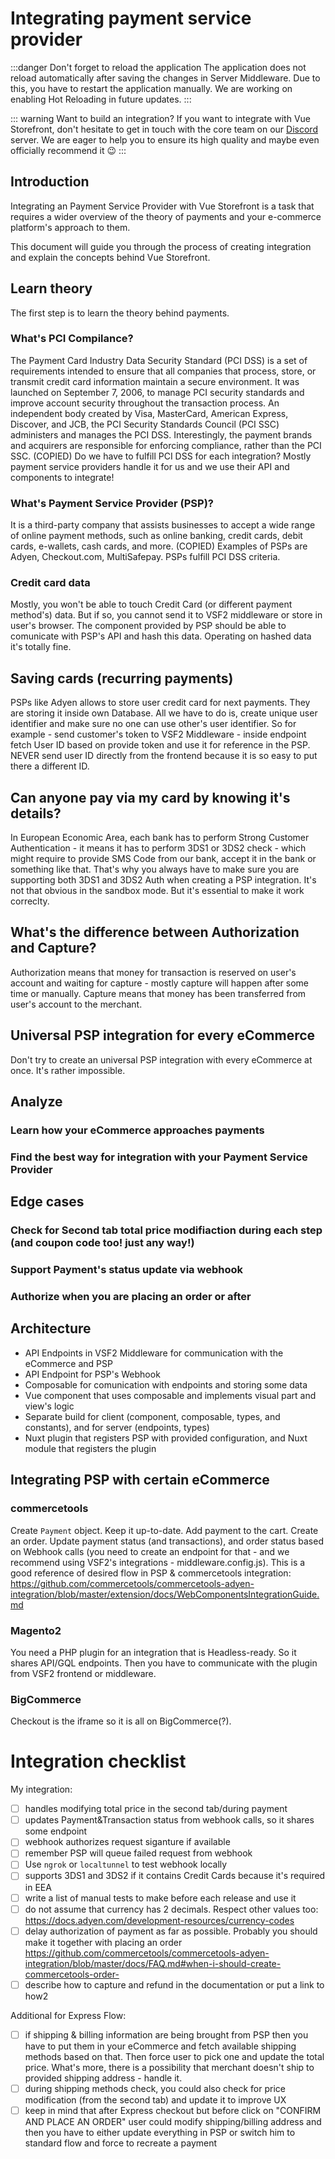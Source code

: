 # Integrating payment service provider
:::danger Don't forget to reload the application
The application does not reload automatically after saving the changes in Server Middleware. Due to this, you have to restart the application manually. We are working on enabling Hot Reloading in future updates.
:::

::: warning Want to build an integration?
If you want to integrate with Vue Storefront, don't hesitate to get in touch with the core team on our [Discord](https://discord.vuestorefront.io/) server. We are eager to help you to ensure its high quality and maybe even officially recommend it 😉
:::

## Introduction

Integrating an Payment Service Provider with Vue Storefront is a task that requires a wider overview of the theory of payments and your e-commerce platform's approach to them.

This document will guide you through the process of creating integration and explain the concepts behind Vue Storefront.

## Learn theory

The first step is to learn the theory behind payments.

### What's PCI Compilance?
The Payment Card Industry Data Security Standard (PCI DSS) is a set of requirements intended to ensure that all companies that process, store, or transmit credit card information maintain a secure environment. It was launched on September 7, 2006, to manage PCI security standards and improve account security throughout the transaction process. An independent body created by Visa, MasterCard, American Express, Discover, and JCB, the PCI Security Standards Council (PCI SSC) administers and manages the PCI DSS. Interestingly, the payment brands and acquirers are responsible for enforcing compliance, rather than the PCI SSC. (COPIED) Do we have to fulfill PCI DSS for each integration? Mostly payment service providers handle it for us and we use their API and components to integrate!

### What's Payment Service Provider (PSP)?
It is a third-party company that assists businesses to accept a wide range of online payment methods, such as online banking, credit cards, debit cards, e-wallets, cash cards, and more. (COPIED) Examples of PSPs are Adyen, Checkout.com, MultiSafepay. PSPs fulfill PCI DSS criteria.

### Credit card data
Mostly, you won't be able to touch Credit Card (or different payment method's) data. But if so, you cannot send it to VSF2 middleware or store in user's browser. The component provided by PSP should be able to comunicate with PSP's API and hash this data. Operating on hashed data it's totally fine.

## Saving cards (recurring payments)
PSPs like Adyen allows to store user credit card for next payments. They are storing it inside own Database. All we have to do is, create unique user identifier and make sure no one can use other's user identifier. So for example - send customer's token to VSF2 Middleware - inside endpoint fetch User ID based on provide token and use it for reference in the PSP. NEVER send user ID directly from the frontend because it is so easy to put there a different ID.

## Can anyone pay via my card by knowing it's details?
In European Economic Area, each bank has to perform Strong Customer Authentication - it means it has to perform 3DS1 or 3DS2 check - which might require to provide SMS Code from our bank, accept it in the bank or something like that. That's why you always have to make sure you are supporting both 3DS1 and 3DS2 Auth when creating a PSP integration. It's not that obvious in the sandbox mode. But it's essential to make it work correclty.

## What's the difference between Authorization and Capture?
Authorization means that money for transaction is reserved on user's account and waiting for capture - mostly capture will happen after some time or manually. Capture means that money has been transferred from user's account to the merchant.

## Universal PSP integration for every eCommerce
Don't try to create an universal PSP integration with every eCommerce at once. It's rather impossible.

## Analyze
### Learn how your eCommerce approaches payments 

### Find the best way for integration with your Payment Service Provider

## Edge cases
### Check for Second tab total price modifiaction during each step (and coupon code too! just any way!)

### Support Payment's status update via webhook

### Authorize when you are placing an order or after

<!-- ### Gain knowledge about payment handling in your eCommerce
You need to know what approach selected eCommerce is using:
- Commercetools requires to write some server-side code and operator on it's Payment object
- Magento2 requires to write PHP plugin and communicate with it from VSF2
- BigCommerce uses checkout in iframe so probably plugin would do the job

- Check documentation of the payment service provider you want to integrate.
- You don't want only to put components in the frontend
- You also need  -->

## Architecture
- API Endpoints in VSF2 Middleware for communication with the eCommerce and PSP
- API Endpoint for PSP's Webhook
- Composable for comunication with endpoints and storing some data
- Vue component that uses composable and implements visual part and view's logic
- Separate build for client (component, composable, types, and constants), and for server (endpoints, types)
- Nuxt plugin that registers PSP with provided configuration, and Nuxt module that registers the plugin

## Integrating PSP with certain eCommerce

### commercetools
Create `Payment` object. Keep it up-to-date. Add payment to the cart. Create an order. Update payment status (and transactions), and order status based on Webhook calls (you need to create an endpoint for that - and we recommend using VSF2's integrations - middleware.config.js). This is a good reference of desired flow in PSP & commercetools integration: https://github.com/commercetools/commercetools-adyen-integration/blob/master/extension/docs/WebComponentsIntegrationGuide.md

### Magento2
You need a PHP plugin for an integration that is Headless-ready. So it shares API/GQL endpoints. Then you have to communicate with the plugin from VSF2 frontend or middleware. 

### BigCommerce
Checkout is the iframe so it is all on BigCommerce(?).

# Integration checklist
My integration:
- [ ] handles modifying total price in the second tab/during payment
- [ ] updates Payment&Transaction status from webhook calls, so it shares some endpoint
- [ ] webhook authorizes request siganture if available
- [ ] remember PSP will queue failed request from webhook
- [ ] Use `ngrok` or `localtunnel` to test webhook locally
- [ ] supports 3DS1 and 3DS2 if it contains Credit Cards because it's required in EEA
- [ ] write a list of manual tests to make before each release and use it
- [ ] do not assume that currency has 2 decimals. Respect other values too: https://docs.adyen.com/development-resources/currency-codes
- [ ] delay authorization of payment as far as possible. Probably you should make it together with placing an order https://github.com/commercetools/commercetools-adyen-integration/blob/master/docs/FAQ.md#when-i-should-create-commercetools-order-
- [ ] describe how to capture and refund in the documentation or put a link to how2

Additional for Express Flow:
- [ ] if shipping & billing information are being brought from PSP then you have to put them in your eCommerce and fetch available shipping methods based on that. Then force user to pick one and update the total price. What's more, there is a possibility that merchant doesn't ship to provided shipping address - handle it.
- [ ] during shipping methods check, you could also check for price modification (from the second tab) and update it to improve UX
- [ ] keep in mind that after Express checkout but before click on "CONFIRM AND PLACE AN ORDER" user could modify shipping/billing address and then you have to either update everything in PSP or switch him to standard flow and force to recreate a payment
